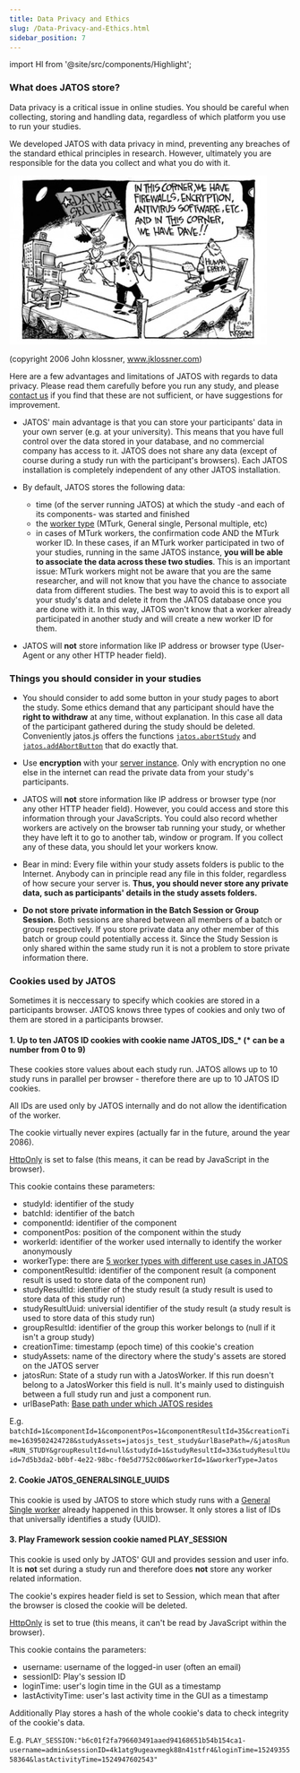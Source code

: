 ```yaml
---
title: Data Privacy and Ethics
slug: /Data-Privacy-and-Ethics.html
sidebar_position: 7
---
```

import Hl from '@site/src/components/Highlight';

### What does JATOS store?

Data privacy is a critical issue in online studies. You should be careful when collecting, storing and handling data, regardless of which platform you use to run your studies. 

We developed JATOS with data privacy in mind, preventing any breaches of the standard ethical principles in research. However, ultimately you are responsible for the data you collect and what you do with it. 

![GUI Screenshot](/img/IMG_1376.JPG)

(copyright 2006 John klossner, www.jklossner.com)

Here are a few advantages and limitations of JATOS with regards to data privacy. Please read them carefully before you run any study, and please [contact us](Contact-us.html) if you find that these are not sufficient, or have suggestions for improvement.  

* JATOS' main advantage is that you can store your participants' data in your own server (e.g. at your university). This means that you have full control over the data stored in your database, and no commercial company has access to it. JATOS does not share any data (except of course during a study run with the participant's browsers). Each JATOS installation is completely independent of any other JATOS installation.

* By default, JATOS stores the following data: 
  * time (of the server running JATOS) at which the <Hl>study</Hl> -and each of its <Hl>components</Hl>- was started and finished
  * the [<Hl>worker type</Hl>](Worker-Types.html) (MTurk, General single, Personal multiple, etc) 
  * in cases of <Hl>MTurk workers</Hl>, the confirmation code AND the MTurk worker ID. In these cases, if an MTurk worker participated in two of your studies, running in the same JATOS instance, **you will be able to associate the data across these two studies**. This is an important issue: <Hl>MTurk workers</Hl> might not be aware that you are the same researcher, and will not know that you have the chance to associate data from different studies. The best way to avoid this is to export all your study's data and delete it from the JATOS database once you are done with it. In this way, JATOS won't know that a worker already participated in another study and will create a new worker ID for them.   

* JATOS will **not** store information like IP address or browser type (User-Agent or any other HTTP header field).

### Things you should consider in your studies 

* You should consider to add some button in your study pages to abort the study. Some ethics demand that any participant should have the **right to withdraw** at any time, without explanation. In this case all data of the participant gathered during the study should be deleted. Conveniently <Hl>jatos.js</Hl> offers the functions [`jatos.abortStudy`](jatos.js-Reference.html#jatosabortstudy) and [`jatos.addAbortButton`](jatos.js-Reference.html#jatosaddabortbutton) that do exactly that.

* Use **encryption** with your [server instance](JATOS-on-a-server.html). Only with encryption no one else in the internet can read the private data from your study's participants.

* JATOS will **not** store information like IP address or browser type (nor any other HTTP header field). However, you could access and store this information through your JavaScripts. You could also record whether workers are actively on the browser tab running your study, or whether they have left it to go to another tab, window or program. If you collect any of these data, you should let your workers know. 

* Bear in mind: Every file within your study assets folders is public to the Internet. Anybody can in principle read any file in this folder, regardless of how secure your server is. **Thus, you should never store any private data, such as participants' details in the <Hl>study assets</Hl> folders.**

* **Do not store private information in the <Hl>Batch Session</Hl> or <Hl>Group Session</Hl>.** Both sessions are shared between all members of a batch or group respectively. If you store private data any other member of this batch or group could potentially access it. Since the Study Session is only shared within the same study run it is not a problem to store private information there.

### Cookies used by JATOS

Sometimes it is neccessary to specify which cookies are stored in a participants browser. JATOS knows three types of cookies and only two of them are stored in a participants browser.

#### 1. Up to ten JATOS ID cookies with cookie name JATOS_IDS_* (* can be a number from 0 to 9)

These cookies store values about each study run. JATOS allows up to 10 study runs in parallel per browser - therefore there are up to 10 JATOS ID cookies.

All IDs are used only by JATOS internally and do not allow the identification of the worker.

The cookie virtually never expires (actually far in the future, around the year 2086).

[HttpOnly](https://www.owasp.org/index.php/HttpOnly) is set to false (this means, it can be read by JavaScript in the browser).

This cookie contains these parameters:

* <Hl>studyId</Hl>: identifier of the study
* <Hl>batchId</Hl>: identifier of the batch
* <Hl>componentId</Hl>: identifier of the component
* <Hl>componentPos</Hl>: position of the component within the study
* <Hl>workerId</Hl>: identifier of the worker used internally to identify the worker anonymously
* <Hl>workerType</Hl>: there are [5 worker types with different use cases in JATOS](Worker-Types.html)
* <Hl>componentResultId</Hl>: identifier of the component result (a component result is used to store data of the component run)
* <Hl>studyResultId</Hl>: identifier of the study result (a study result is used to store data of this study run)
* <Hl>studyResultUuid</Hl>: universial identifier of the study result (a study result is used to store data of this study run)
* <Hl>groupResultId</Hl>: identifier of the group this worker belongs to (null if it isn't a group study)
* <Hl>creationTime</Hl>: timestamp (epoch time) of this cookie's creation
* <Hl>studyAssets</Hl>: name of the directory where the study's assets are stored on the JATOS server
* <Hl>jatosRun</Hl>: State of a study run with a JatosWorker. If this run doesn't belong to a JatosWorker this field is null. It's mainly used to distinguish between a full study run and just a component run.
* <Hl>urlBasePath</Hl>: [Base path under which JATOS resides](Configure-JATOS-on-a-Server.html#url-base-path-jatos--v331)

E.g. `batchId=1&componentId=1&componentPos=1&componentResultId=35&creationTime=1639502424728&studyAssets=jatosjs_test_study&urlBasePath=/&jatosRun=RUN_STUDY&groupResultId=null&studyId=1&studyResultId=33&studyResultUuid=7d5b3da2-b0bf-4e22-98bc-f0e5d7752c00&workerId=1&workerType=Jatos`

#### 2. Cookie JATOS_GENERALSINGLE_UUIDS

This cookie is used by JATOS to store which study runs with a [<Hl>General Single worker</Hl>](Worker-Types.html#general-single-worker) already happened in this browser. It only stores a list of IDs that universally identifies a study (UUID).

#### 3. Play Framework session cookie named PLAY_SESSION

This cookie is used only by JATOS' GUI and provides session and user info. It is **not** set during a study run and therefore does **not** store any worker related information.

The cookie's expires header field is set to Session, which mean that after the browser is closed the cookie will be deleted.

[HttpOnly](https://www.owasp.org/index.php/HttpOnly) is set to true (this means, it can't be read by JavaScript within the browser).

This cookie contains the parameters:

* <Hl>username</Hl>: username of the logged-in user (often an email)
* <Hl>sessionID</Hl>: Play's session ID
* <Hl>loginTime</Hl>: user's login time in the GUI as a timestamp
* <Hl>lastActivityTime</Hl>: user's last activity time in the GUI as a timestamp

Additionally Play stores a hash of the whole cookie's data to check integrity of the cookie's data.

E.g. `PLAY_SESSION:"b6c01f2fa796603491aaed94168651b54b154ca1-username=admin&sessionID=4k1atg9ugeavmegk88n41stfr4&loginTime=1524935558364&lastActivityTime=1524947602543"`

